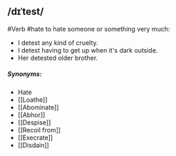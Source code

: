 ## /dɪˈtest/  
#Verb #hate 
to hate someone or something very much:

- I detest any kind of cruelty.
- I detest having to get up when it's dark outside.
- Her detested older brother.

##### Synonyms:
- Hate
- [[Loathe]]
- [[Abominate]]
- [[Abhor]]
- [[Despise]]
- [[Recoil from]]
- [[Execrate]]
- [[Disdain]]